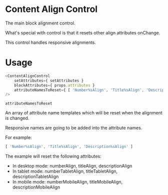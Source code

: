 # Content Align Control

The main block alignment control.

What's special with control is that it resets other align attributes onChange.

This control handles responsive alignments.

# Usage

```js
<ContentAlignControl
	setAttributes={ setAttributes }
	blockAttributes={ props.attributes }
	attributeNamesToReset={ [ 'Number%sAlign', 'Title%sAlign', 'Description%sAlign' ] }
/>
```

`attributeNamesToReset`

An array of attribute name templates which will be reset when the alignment is changed.

Responsive names are going to be added into the attribute names.

For example:

```js
[ 'Number%sAlign', 'Title%sAlign', 'Description%sAlign' ]
```

The example will reset the following attributes:
- In desktop mode: numberAlign, titleAlign, descriptionAlign
- In tablet mode: numberTabletAlign, titleTabletAlign, descriptionTabletAlign
- In mobile mode: numberMobileAlign, titleMobileAlign, descriptionMobileAlign

